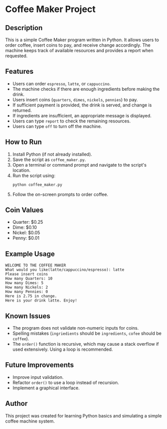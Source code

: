 # Coffee Maker Project

## Description
This is a simple Coffee Maker program written in Python. It allows users to order coffee, insert coins to pay, and receive change accordingly. The machine keeps track of available resources and provides a report when requested.

## Features
- Users can order `espresso`, `latte`, or `cappuccino`.
- The machine checks if there are enough ingredients before making the drink.
- Users insert coins (`quarters`, `dimes`, `nickels`, `pennies`) to pay.
- If sufficient payment is provided, the drink is served, and change is returned.
- If ingredients are insufficient, an appropriate message is displayed.
- Users can type `report` to check the remaining resources.
- Users can type `off` to turn off the machine.

## How to Run
1. Install Python (if not already installed).
2. Save the script as `coffee_maker.py`.
3. Open a terminal or command prompt and navigate to the script's location.
4. Run the script using:
   ```sh
   python coffee_maker.py
   ```
5. Follow the on-screen prompts to order coffee.

## Coin Values
- Quarter: $0.25
- Dime: $0.10
- Nickel: $0.05
- Penny: $0.01


## Example Usage
```
WELCOME TO THE COFFEE MAKER
What would you like(latte/cappuccino/espresso): latte
Please insert coins
How many Quarters: 10
How many Dimes: 5
How many Nickels: 2
How many Pennies: 0
Here is 2.75 in change.
Here is your drink latte. Enjoy!
```

## Known Issues
- The program does not validate non-numeric inputs for coins.
- Spelling mistakes (`ingriedients` should be `ingredients`, `cofee` should be `coffee`).
- The `order()` function is recursive, which may cause a stack overflow if used extensively. Using a loop is recommended.

## Future Improvements
- Improve input validation.
- Refactor `order()` to use a loop instead of recursion.
- Implement a graphical interface.

## Author
This project was created for learning Python basics and simulating a simple coffee machine system.

